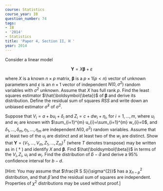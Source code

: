 ```yaml
---
course: Statistics
course_year: IB
question_number: 74
tags:
- IB
- '2014'
- Statistics
title: 'Paper 4, Section II, H '
year: 2014
---
```




Consider a linear model

$$\mathbf{Y}=X \boldsymbol{\beta}+\varepsilon$$

where $X$ is a known $n \times p$ matrix, $\boldsymbol{\beta}$ is a $p \times 1(p<n)$ vector of unknown parameters and $\varepsilon$ is an $n \times 1$ vector of independent $N\left(0, \sigma^{2}\right)$ random variables with $\sigma^{2}$ unknown. Assume that $X$ has full rank $p$. Find the least squares estimator $\hat{\boldsymbol{\beta}}$ of $\boldsymbol{\beta}$ and derive its distribution. Define the residual sum of squares $R S S$ and write down an unbiased estimator $\hat{\sigma}^{2}$ of $\sigma^{2}$.

Suppose that $V_{i}=a+b u_{i}+\delta_{i}$ and $Z_{i}=c+d w_{i}+\eta_{i}$, for $i=1, \ldots, m$, where $u_{i}$ and $w_{i}$ are known with $\sum_{i=1}^{m} u_{i}=\sum_{i=1}^{m} w_{i}=0$, and $\delta_{1}, \ldots, \delta_{m}, \eta_{1}, \ldots, \eta_{m}$ are independent $N\left(0, \sigma^{2}\right)$ random variables. Assume that at least two of the $u_{i}$ are distinct and at least two of the $w_{i}$ are distinct. Show that $\mathbf{Y}=\left(V_{1}, \ldots, V_{m}, Z_{1}, \ldots, Z_{m}\right)^{T}$ (where $T$ denotes transpose) may be written as in ( $\dagger$ ) and identify $X$ and $\boldsymbol{\beta}$. Find $\hat{\boldsymbol{\beta}}$ in terms of the $V_{i}, Z_{i}$, $u_{i}$ and $w_{i}$. Find the distribution of $\hat{b}-\hat{d}$ and derive a $95 \%$ confidence interval for $b-d$.

[Hint: You may assume that $\frac{R S S}{\sigma^{2}}$ has a $\chi_{n-p}^{2}$ distribution, and that $\hat{\beta}$ and the residual sum of squares are independent. Properties of $\chi^{2}$ distributions may be used without proof.]